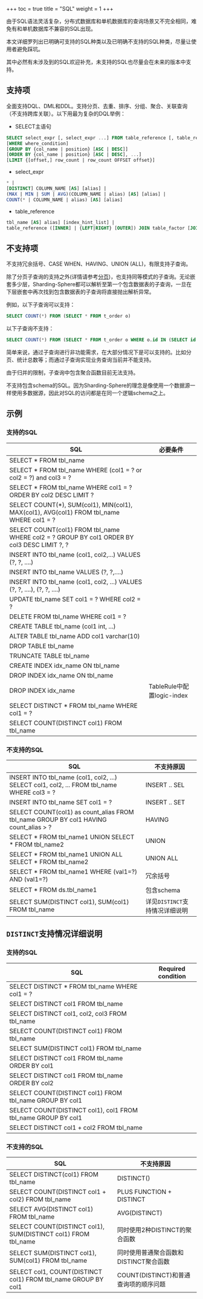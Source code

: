 +++
toc = true
title = "SQL"
weight = 1
+++

由于SQL语法灵活复杂，分布式数据库和单机数据库的查询场景又不完全相同，难免有和单机数据库不兼容的SQL出现。

本文详细罗列出已明确可支持的SQL种类以及已明确不支持的SQL种类，尽量让使用者避免踩坑。

其中必然有未涉及到的SQL欢迎补充，未支持的SQL也尽量会在未来的版本中支持。

## 支持项

全面支持DQL、DML和DDL。支持分页、去重、排序、分组、聚合、关联查询（不支持跨库关联）。以下用最为复杂的DQL举例：

- SELECT主语句

```sql
SELECT select_expr [, select_expr ...] FROM table_reference [, table_reference ...]
[WHERE where_condition] 
[GROUP BY {col_name | position} [ASC | DESC]] 
[ORDER BY {col_name | position} [ASC | DESC], ...] 
[LIMIT {[offset,] row_count | row_count OFFSET offset}]
```

- select_expr

```sql
* | 
[DISTINCT] COLUMN_NAME [AS] [alias] | 
(MAX | MIN | SUM | AVG)(COLUMN_NAME | alias) [AS] [alias] | 
COUNT(* | COLUMN_NAME | alias) [AS] [alias]
```

- table_reference

```sql
tbl_name [AS] alias] [index_hint_list] | 
table_reference ([INNER] | {LEFT|RIGHT} [OUTER]) JOIN table_factor [JOIN ON conditional_expr | USING (column_list)] | 
```

## 不支持项

不支持冗余括号、CASE WHEN、HAVING、UNION (ALL)，有限支持子查询。

除了分页子查询的支持之外(详情请参考[分页](/cn/features/sharding/usage-standard/pagination))，也支持同等模式的子查询。无论嵌套多少层，Sharding-Sphere都可以解析至第一个包含数据表的子查询，一旦在下层嵌套中再次找到包含数据表的子查询将直接抛出解析异常。

例如，以下子查询可以支持：

```sql
SELECT COUNT(*) FROM (SELECT * FROM t_order o)
```

以下子查询不支持：

```sql
SELECT COUNT(*) FROM (SELECT * FROM t_order o WHERE o.id IN (SELECT id FROM t_order WHERE status = ?))
```

简单来说，通过子查询进行非功能需求，在大部分情况下是可以支持的。比如分页、统计总数等；而通过子查询实现业务查询当前并不能支持。

由于归并的限制，子查询中包含聚合函数目前无法支持。

不支持包含schema的SQL。因为Sharding-Sphere的理念是像使用一个数据源一样使用多数据源，因此对SQL的访问都是在同一个逻辑schema之上。

## 示例

### 支持的SQL

| SQL                                                                                         | 必要条件                    |
| ------------------------------------------------------------------------------------------- | -------------------------- |
| SELECT * FROM tbl_name                                                                      |                            |
| SELECT * FROM tbl_name WHERE (col1 = ? or col2 = ?) and col3 = ?                            |                            |
| SELECT * FROM tbl_name WHERE col1 = ? ORDER BY col2 DESC LIMIT ?                            |                            |
| SELECT COUNT(*), SUM(col1), MIN(col1), MAX(col1), AVG(col1) FROM tbl_name WHERE col1 = ?    |                            |
| SELECT COUNT(col1) FROM tbl_name WHERE col2 = ? GROUP BY col1 ORDER BY col3 DESC LIMIT ?, ? |                            |
| INSERT INTO tbl_name (col1, col2,...) VALUES (?, ?, ....)                                   |                            |
| INSERT INTO tbl_name VALUES (?, ?,....)                                                     |                            |
| INSERT INTO tbl_name (col1, col2, ...) VALUES (?, ?, ....), (?, ?, ....)                    |                            |
| UPDATE tbl_name SET col1 = ? WHERE col2 = ?                                                 |                            |
| DELETE FROM tbl_name WHERE col1 = ?                                                         |                            |
| CREATE TABLE tbl_name (col1 int, ...)                                                       |                            |
| ALTER TABLE tbl_name ADD col1 varchar(10)                                                   |                            |
| DROP TABLE tbl_name                                                                         |                            |
| TRUNCATE TABLE tbl_name                                                                     |                            |
| CREATE INDEX idx_name ON tbl_name                                                           |                            |
| DROP INDEX idx_name ON tbl_name                                                             |                            |
| DROP INDEX idx_name                                                                         |  TableRule中配置logic-index |
| SELECT DISTINCT * FROM tbl_name WHERE col1 = ?                                              |                            |
| SELECT COUNT(DISTINCT col1) FROM tbl_name                                                   |                            |

### 不支持的SQL

| SQL                                                                                         | 不支持原因                        |  
| ------------------------------------------------------------------------------------------- |--------------------------------- |                    
| INSERT INTO tbl_name (col1, col2, ...) SELECT col1, col2, ... FROM tbl_name WHERE col3 = ?  | INSERT .. SEL                    |
| INSERT INTO tbl_name SET col1 = ?                                                           | INSERT .. SET                    |
| SELECT COUNT(col1) as count_alias FROM tbl_name GROUP BY col1 HAVING count_alias > ?        | HAVING                           |
| SELECT * FROM tbl_name1 UNION SELECT * FROM tbl_name2                                       | UNION                            |
| SELECT * FROM tbl_name1 UNION ALL SELECT * FROM tbl_name2                                   | UNION ALL                        |
| SELECT * FROM tbl_name1 WHERE (val1=?) AND (val1=?)                                         | 冗余括号                          |
| SELECT * FROM ds.tbl_name1                                                                  | 包含schema                        | 
| SELECT SUM(DISTINCT col1), SUM(col1) FROM tbl_name                                          | 详见`DISTINCT`支持情况详细说明      |

## `DISTINCT`支持情况详细说明

### 支持的SQL

| SQL                                                                                         | Required condition                  |
| ------------------------------------------------------------------------------------------- | ----------------------------------- |
| SELECT DISTINCT * FROM tbl_name WHERE col1 = ?                                              |                                     |
| SELECT DISTINCT col1 FROM tbl_name                                                          |                                     |
| SELECT DISTINCT col1, col2, col3 FROM tbl_name                                              |                                     |
| SELECT COUNT(DISTINCT col1) FROM tbl_name                                                   |                                     |
| SELECT SUM(DISTINCT col1) FROM tbl_name                                                     |                                     |
| SELECT DISTINCT col1 FROM tbl_name ORDER BY col1                                            |                                     |
| SELECT DISTINCT col1 FROM tbl_name ORDER BY col2                                            |                                     |
| SELECT COUNT(DISTINCT col1) FROM tbl_name GROUP BY col1                                     |                                     |
| SELECT COUNT(DISTINCT col1), col1 FROM tbl_name GROUP BY col1                               |                                     |
| SELECT DISTINCT col1 + col2 FROM tbl_name                                                   |                                     |

### 不支持的SQL

| SQL                                                                                         | 不支持原因                         |
| ------------------------------------------------------------------------------------------- |--------------------------------- |
| SELECT DISTINCT(col1) FROM tbl_name                                                         | DISTINCT()                       |
| SELECT COUNT(DISTINCT col1 + col2) FROM tbl_name                                            | PLUS FUNCTION + DISTINCT         |
| SELECT AVG(DISTINCT col1) FROM tbl_name                                                     | AVG(DISTINCT)                    |
| SELECT COUNT(DISTINCT col1), SUM(DISTINCT col1) FROM tbl_name                               | 同时使用2种DISTINCT的聚合函数       |
| SELECT SUM(DISTINCT col1), SUM(col1) FROM tbl_name                                          | 同时使用普通聚合函数和DISTINCT聚合函数|
| SELECT col1, COUNT(DISTINCT col1) FROM tbl_name GROUP BY col1                               | COUNT(DISTINCT)和普通查询项的顺序问题|
